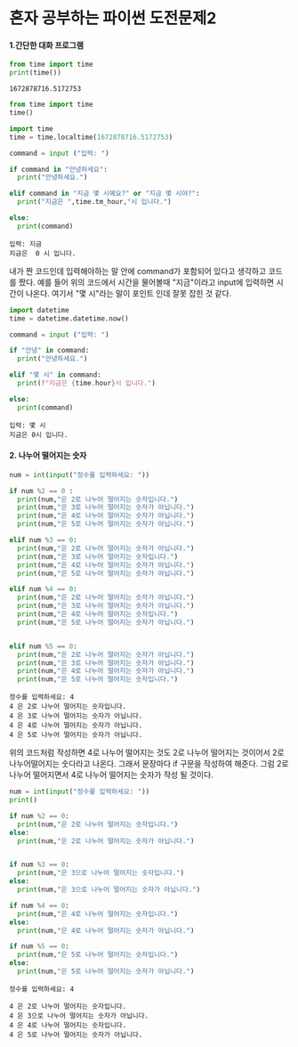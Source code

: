 # 혼자 공부하는 파이썬 도전문제2

#### 1.간단한 대화 프로그램


```python
from time import time
print(time())
```

    1672878716.5172753
    


```python
from time import time
time()

import time
time = time.localtime(1672878716.5172753)

command = input ("입력: ") 

if command in "안녕하세요":
  print("안녕하세요.")

elif command in "지금 몇 시예요?" or "지금 몇 시야?":
  print("지금은 ",time.tm_hour,"시 입니다.")

else:
  print(command)
```

    입력: 지금
    지금은  0 시 입니다.
    

내가 짠 코드인데 입력해야하는 말 안에 command가 포함되어 있다고 생각하고 코드를 짰다. 예를 들어 위의 코드에서 시간을 물어볼때 "지금"이라고 input에 입력하면 시간이 나온다. 여기서 "몇 시"라는 말이 포인트 인데 잘못 잡힌 것 같다.


```python
import datetime
time = datetime.datetime.now()

command = input ("입력: ") 

if "안녕" in command:
  print("안녕하세요.")

elif "몇 시" in command:
  print(f"지금은 {time.hour}시 입니다.")

else:
  print(command)
```

    입력: 몇 시
    지금은 0시 입니다.
    

#### 2. 나누어 떨어지는 숫자


```python
num = int(input("정수를 입력하세요: "))

if num %2 == 0 :
  print(num,"은 2로 나누어 떨어지는 숫자입니다.")
  print(num,"은 3로 나누어 떨어지는 숫자가 아닙니다.")
  print(num,"은 4로 나누어 떨어지는 숫자가 아닙니다.")
  print(num,"은 5로 나누어 떨어지는 숫자가 아닙니다.")

elif num %3 == 0:
  print(num,"은 2로 나누어 떨어지는 숫자가 아닙니다.")
  print(num,"은 3로 나누어 떨어지는 숫자입니다.")
  print(num,"은 4로 나누어 떨어지는 숫자가 아닙니다.")
  print(num,"은 5로 나누어 떨어지는 숫자가 아닙니다.")

elif num %4 == 0:
  print(num,"은 2로 나누어 떨어지는 숫자가 아닙니다.")
  print(num,"은 3로 나누어 떨어지는 숫자가 아닙니다.")
  print(num,"은 4로 나누어 떨어지는 숫자입니다.")
  print(num,"은 5로 나누어 떨어지는 숫자가 아닙니다.")


elif num %5 == 0:
  print(num,"은 2로 나누어 떨어지는 숫자가 아닙니다.")
  print(num,"은 3로 나누어 떨어지는 숫자가 아닙니다.")
  print(num,"은 4로 나누어 떨어지는 숫자가 아닙니다.")
  print(num,"은 5로 나누어 떨어지는 숫자입니다.")


```

    정수를 입력하세요: 4
    4 은 2로 나누어 떨어지는 숫자입니다.
    4 은 3로 나누어 떨어지는 숫자가 아닙니다.
    4 은 4로 나누어 떨어지는 숫자가 아닙니다.
    4 은 5로 나누어 떨어지는 숫자가 아닙니다.
    

위의 코드처럼 작성하면 4로 나누어 떨어지는 것도 2로 나누어 떨어지는 것이어서 2로 나누어떨어지는 숫다라고 나온다. 그래서 문장마다 if 구문을 작성하여 해준다. 그럼 2로 나누어 떨어지면서 4로 나누어 떨어지는 숫자가 작성 될 것이다.


```python
num = int(input("정수를 입력하세요: "))
print()

if num %2 == 0:
  print(num,"은 2로 나누어 떨어지는 숫자입니다.")
else:
  print(num,"은 2로 나누어 떨어지는 숫자가 아닙니다.")


if num %3 == 0:
  print(num,"은 3으로 나누어 떨어지는 숫자입니다.")
else:
  print(num,"은 3으로 나누어 떨어지는 숫자가 아닙니다.")

if num %4 == 0:
  print(num,"은 4로 나누어 떨어지는 숫자입니다.")
else:
  print(num,"은 4로 나누어 떨어지는 숫자가 아닙니다.")

if num %5 == 0:
  print(num,"은 5로 나누어 떨어지는 숫자입니다.")
else:
  print(num,"은 5로 나누어 떨어지는 숫자가 아닙니다.")
```

    정수를 입력하세요: 4
    
    4 은 2로 나누어 떨어지는 숫자입니다.
    4 은 3으로 나누어 떨어지는 숫자가 아닙니다.
    4 은 4로 나누어 떨어지는 숫자입니다.
    4 은 5로 나누어 떨어지는 숫자가 아닙니다.
    
